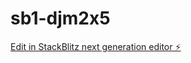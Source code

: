 # sb1-djm2x5

[Edit in StackBlitz next generation editor ⚡️](https://stackblitz.com/~/github.com/chitawun/sb1-djm2x5)